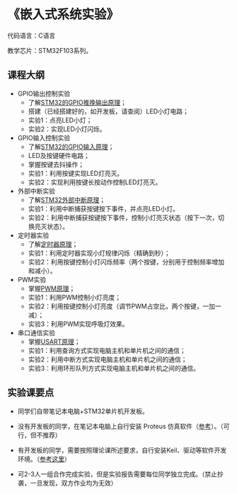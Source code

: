 # 《嵌入式系统实验》

代码语言：C语言

教学芯片：STM32F103系列。

## 课程大纲

- GPIO输出控制实验
  - 了解[STM32的GPIO推挽输出原理](https://github.com/wenzhangliu/EmbediedSystemsCourse/tree/main/ch5-GPIO)；
  - 搭建（已经搭建好的，如开发板，请查阅）LED小灯电路；
  - 实验1：点亮LED小灯；
  - 实验2：实现LED小灯闪烁。
- GPIO输入控制实验
  - 了解[STM32的GPIO输入原理](https://github.com/wenzhangliu/EmbediedSystemsCourse/tree/main/ch5-GPIO)；
  - LED及按键硬件电路；
  - 掌握按键去抖操作；
  - 实验1：利用按键实现LED灯亮灭。
  - 实验2：实现利用按键长按动作控制LED灯亮灭。
- 外部中断实验
  - 了解[STM32外部中断原理](https://github.com/wenzhangliu/EmbediedSystemsCourse/tree/main/ch6-STM32-Interrupt)；
  - 实验1：利用中断捕获按键按下事件，并点亮LED小灯。
  - 实验2：利用中断捕获按键按下事件，控制小灯亮灭状态（按下一次，切换亮灭状态）。
- 定时器实验
  - 了解[定时器原理](https://github.com/wenzhangliu/EmbediedSystemsCourse/tree/main/ch7-TIM)；
  - 实验1：利用定时器实现小灯规律闪烁（精确到秒）；
  - 实验2：利用按键控制小灯闪烁频率（两个按键，分别用于控制频率增加和减小）。
- PWM实验
  - 掌握[PWM原理](https://github.com/wenzhangliu/EmbediedSystemsCourse/tree/main/ch7-TIM#%E8%BE%93%E5%87%BApwm%E6%A8%A1%E5%BC%8F)；
  - 实验1：利用PWM控制小灯亮度；
  - 实验2：利用按键控制小灯亮度（调节PWM占空比，两个按键，一加一减）；
  - 实验3：利用PWM实现呼吸灯效果。
- 串口通信实验
  - 掌握[USART原理](https://github.com/wenzhangliu/EmbediedSystemsCourse/tree/main/ch8-SerialCommunication)；
  - 实验1：利用查询方式实现电脑主机和单片机之间的通信；
  - 实验2：利用中断方式实现电脑主机和单片机之间的通信；
  - 实验3：利用环形队列方式实现电脑主机和单片机之间的通信。

## 实验课要点

- 同学们自带笔记本电脑+STM32单片机开发板。

- 没有开发板的同学，在笔记本电脑上自行安装 Proteus 仿真软件（[参考](https://blog.csdn.net/qq_29734297/article/details/122432150)）。（可行，但不推荐）

- 有开发板的同学，需要按照理论课所述要求，自行安装Keil、驱动等软件开发环境。（[参考这里](https://github.com/wenzhangliu/EmbediedSystemsCourse/tree/main/ch4-STM32-Start)）

- 可2-3人一组合作完成实验，但是实验报告需要每位同学独立完成。（禁止抄袭，一旦发现，双方作业均为无效）

